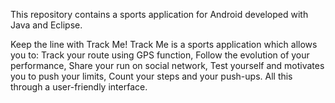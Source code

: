 This repository contains a sports application for Android developed with Java and Eclipse.

Keep the line with Track Me! Track Me is a sports application which allows you to:
Track your route using GPS function, Follow the evolution of your performance, Share your run on social network, Test yourself and motivates you to push your limits, Count your steps and your push-ups.
All this through a user-friendly interface.
